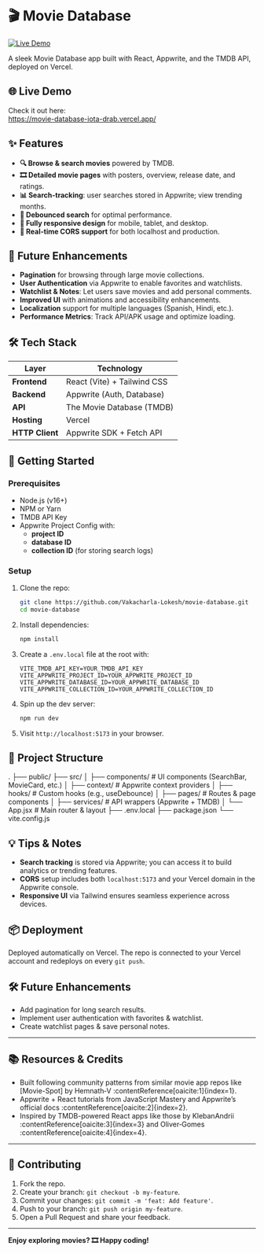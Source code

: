 # 🎬 Movie Database  
[![Live Demo](https://deploy-badge.vercel.app/?url=https://movie-database-iota-drab.vercel.app/&name=Demo)](https://movie-database-iota-drab.vercel.app/)

A sleek Movie Database app built with React, Appwrite, and the TMDB API, deployed on Vercel.

## 🌐 Live Demo

Check it out here:  
https://movie-database-iota-drab.vercel.app/

## ✨ Features

- **🔍 Browse & search movies** powered by TMDB.
- **🎞️ Detailed movie pages** with posters, overview, release date, and ratings.
- **📊 Search-tracking**: user searches stored in Appwrite; view trending months.
- **🚀 Debounced search** for optimal performance.
- **📱 Fully responsive design** for mobile, tablet, and desktop.
- **🔐 Real-time CORS support** for both localhost and production.

## 🔭 Future Enhancements

- **Pagination** for browsing through large movie collections.
- **User Authentication** via Appwrite to enable favorites and watchlists.
- **Watchlist & Notes**: Let users save movies and add personal comments.
- **Improved UI** with animations and accessibility enhancements.
- **Localization** support for multiple languages (Spanish, Hindi, etc.).
- **Performance Metrics**: Track API/APK usage and optimize loading.

## 🛠️ Tech Stack

| Layer            | Technology                  |
|------------------|-----------------------------|
| **Frontend**     | React (Vite) + Tailwind CSS |
| **Backend**      | Appwrite (Auth, Database)   |
| **API**          | The Movie Database (TMDB)   |
| **Hosting**      | Vercel                      |
| **HTTP Client**  | Appwrite SDK + Fetch API    |

## 🚀 Getting Started

### Prerequisites

- Node.js (v16+)
- NPM or Yarn
- TMDB API Key
- Appwrite Project Config with:
  - **project ID**
  - **database ID**
  - **collection ID** (for storing search logs)

### Setup

1. Clone the repo:
    ```bash
    git clone https://github.com/Vakacharla-Lokesh/movie-database.git
    cd movie-database
    ```
2. Install dependencies:
    ```bash
    npm install
    ```
3. Create a `.env.local` file at the root with:
    ```env
    VITE_TMDB_API_KEY=YOUR_TMDB_API_KEY
    VITE_APPWRITE_PROJECT_ID=YOUR_APPWRITE_PROJECT_ID
    VITE_APPWRITE_DATABASE_ID=YOUR_APPWRITE_DATABASE_ID
    VITE_APPWRITE_COLLECTION_ID=YOUR_APPWRITE_COLLECTION_ID
    ```
4. Spin up the dev server:
    ```bash
    npm run dev
    ```
5. Visit `http://localhost:5173` in your browser.

## 🧩 Project Structure

.
├── public/
├── src/
│ ├── components/ # UI components (SearchBar, MovieCard, etc.)
│ ├── context/ # Appwrite context providers
│ ├── hooks/ # Custom hooks (e.g., useDebounce)
│ ├── pages/ # Routes & page components
│ ├── services/ # API wrappers (Appwrite + TMDB)
│ └── App.jsx # Main router & layout
├── .env.local
├── package.json
└── vite.config.js


## 💡 Tips & Notes

- **Search tracking** is stored via Appwrite; you can access it to build analytics or trending features.
- **CORS** setup includes both `localhost:5173` and your Vercel domain in the Appwrite console.
- **Responsive UI** via Tailwind ensures seamless experience across devices.

## 📦 Deployment

Deployed automatically on Vercel. The repo is connected to your Vercel account and redeploys on every `git push`.

## 🛠️ Future Enhancements

- Add pagination for long search results.
- Implement user authentication with favorites & watchlist.
- Create watchlist pages & save personal notes.

---

## 📚 Resources & Credits

- Built following community patterns from similar movie app repos like [Movie-Spot] by Hemnath‑V :contentReference[oaicite:1]{index=1}.
- Appwrite + React tutorials from JavaScript Mastery and Appwrite’s official docs :contentReference[oaicite:2]{index=2}.
- Inspired by TMDB-powered React apps like those by KlebanAndrii :contentReference[oaicite:3]{index=3} and Oliver‑Gomes :contentReference[oaicite:4]{index=4}.

---

## 🤝 Contributing

1. Fork the repo.
2. Create your branch: `git checkout -b my-feature`.
3. Commit your changes: `git commit -m 'feat: Add feature'`.
4. Push to your branch: `git push origin my-feature`.
5. Open a Pull Request and share your feedback.

---

**Enjoy exploring movies? 🎞️ Happy coding!**

